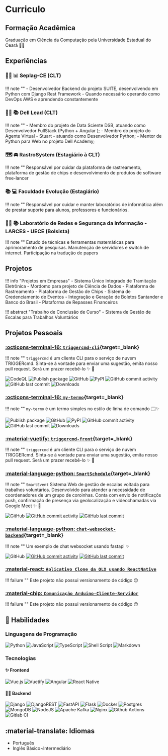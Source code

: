 # Curriculo

## Formação Acadêmica

Graduação em Ciência da Computação pela Universidade Estadual do Ceará 🧑‍🎓

## Experiências


### 👩‍💻 📊 Seplag-CE (CLT)
!!! note ""
    - Desenvolvedor Backend do projeto SUITE, desenvolvendo em Python com Django Rest Framework
    - Quando necessário operando como DevOps AWS e aprendendo constantemente

### 🧑‍🎓 📚 Dell Lead (CLT)
!!! note ""
    - Membro do projeto de Data Sciente DSB, atuando como Desenvolvedor FullStack (Python + Angular );
    - Membro do projeto do Agente Virtual - Stuart - atuando como Desenvolvedor Python; 
    - Mentor de Python para Web no projeto Dell Academy;

### 🗺️ 🚘 RastroSystem (Estagiário à CLT)
!!! note ""
    Responsável por cuidar da plataforma de rastreamento, plataforma de gestão de chips e desenvolvimento de produtos de software free-lancer

### 📚 💻 Faculdade Evolução (Estagiário)
!!! note ""
    Responsável por cuidar e manter laboratórios de informática além de prestar suporte para alunos, professores e funcionários.

### 🧑‍🎓 📚 Laboratório de Redes e Segurança da Informação - LARCES - UECE (Bolsista)
!!! note ""
    Estudo de técnicas e ferramentas matemáticas para aprimoramento de pesquisas. Manutenção de servidores e switch de internet. Participação na tradução de papers


## Projetos

!!! info "Projetos em Empresas"
    - Sistema Único Integrado de Tramitação Eletrônica
    - Mordomo para projeto de Ciência de Dados
    - Plataforma de Rastreamento
    - Plataforma de Gestão de Chips
    - Sistema de Credenciamento de Eventos
    - Integração e Geração de Boletos Santander e Banco do Brasil
    - Plataforma de Repasses Financeiros

!!! abstract "Trabalho de Conclusão de Curso"
    - Sistema de Gestão de Escalas para Trabalhos Voluntários

<!-- !!! tip "Projetos Pessoais"
    - Comunicação Arduino-Cliente-Servidor
    - Chat Websocket usando Fastapi -->

## Projetos Pessoais

### [:octicons-terminal-16: `triggercmd-cli`](https://pypi.org/project/triggercmd/){target=_blank}
!!! note ""
    `triggercmd` é um cliente CLI para o serviço de nuvem TRIGGERcmd. Sinta-se à vontade para enviar uma sugestão, emita nosso pull request. Será um prazer recebê-lo ✨ 🚀

![CodeQL](https://github.com/GussSoares/triggercmd-cli/actions/workflows/codeql-analysis.yml/badge.svg?branch=main)
![Publish package](https://github.com/GussSoares/triggercmd-cli/actions/workflows/publish-package-on-release.yaml/badge.svg)
![GitHub](https://img.shields.io/github/license/GussSoares/triggercmd-cli.svg)
![PyPI](https://img.shields.io/pypi/v/triggercmd.svg)
![GitHub commit activity](https://img.shields.io/github/commit-activity/w/GussSoares/triggercmd-cli.svg)
![GitHub last commit](https://img.shields.io/github/last-commit/GussSoares/triggercmd-cli.svg)
![Downloads](https://img.shields.io/pypi/dm/triggercmd)


### [:octicons-terminal-16: `my-termo`](https://pypi.org/project/my-termo/){target=_blank}
!!! note ""
    `my-termo` é um termo simples no estilo de linha de comando 🗔✨

![Publish package](https://github.com/GussSoares/my-termo/actions/workflows/publish-package-on-release.yaml/badge.svg)
![GitHub](https://img.shields.io/github/license/GussSoares/my-termo.svg)
![PyPI](https://img.shields.io/pypi/v/my-termo.svg)
![GitHub commit activity](https://img.shields.io/github/commit-activity/w/GussSoares/my-termo.svg)
![GitHub last commit](https://img.shields.io/github/last-commit/GussSoares/my-termo.svg)
![Downloads](https://img.shields.io/pypi/dm/my-termo)

### [:material-vuetify: `triggercmd-front`](https://github.com/GussSoares/triggercmd-front){target=_blank}
!!! note ""
    `triggercmd` é um cliente CLI para o serviço de nuvem TRIGGERcmd. Sinta-se à vontade para enviar uma sugestão, emita nosso pull request. Será um prazer recebê-lo ✨ 🚀


### [:material-language-python: `SmartSchedule`](https://github.com/GussSoares/SmartSchedule){target=_blank}
!!! note ""
    `SmartEvent` Sistema Web de gestão de escalas voltada para trabalhos voluntários. Desenvolvido para atender a necessidade de coordenadores de um grupo de coroinhas. Conta com envio de notificaçõs push, confirmação de presença via geolocalização e videochamadas via Google Meet ✨ 🚀

![GitHub](https://img.shields.io/github/license/GussSoares/SmartEvent.svg)
[![GitHub commit activity](https://img.shields.io/github/commit-activity/w/GussSoares/SmartEvent.svg)](https://github.com/GussSoares/SmartEvent/pulse)
[![GitHub last commit](https://img.shields.io/github/last-commit/GussSoares/SmartEvent.svg)](https://github.com/GussSoares/SmartEvent/commit/main)


### [:material-language-python: `chat-websocket-backend`](https://github.com/GussSoares/chat-websocket-backend){target=_blank}
!!! note ""
    Um exemplo de chat websocket usando fastapi ✨

![GitHub](https://img.shields.io/github/license/GussSoares/chat-websocket-backend.svg)
[![GitHub commit activity](https://img.shields.io/github/commit-activity/w/GussSoares/chat-websocket-backend.svg)](https://github.com/GussSoares/chat-websocket-backend/pulse)
[![GitHub last commit](https://img.shields.io/github/last-commit/GussSoares/chat-websocket-backend.svg)](https://github.com/GussSoares/chat-websocket-backend/commit/main)



### [:material-react: `Aplicativo Clone da OLX usando ReactNative`]()
!!! failure ""
    Este projeto não possui versionamento de código 😔


### [:material-chip: `Comunicação Arduino-Cliente-Servidor`]()
!!! failure ""
    Este projeto não possui versionamento de código 😔


## 🏅 Habilidades

### Linguagens de Programação

![Python](https://img.shields.io/badge/python-3670A0?style=for-the-badge&logo=python&logoColor=ffdd54)
![JavaScript](https://img.shields.io/badge/javascript-%23323330.svg?style=for-the-badge&logo=javascript&logoColor=%23F7DF1E)
![TypeScript](https://img.shields.io/badge/typescript-%23007ACC.svg?style=for-the-badge&logo=typescript&logoColor=white)
![Shell Script](https://img.shields.io/badge/shell_script-%23121011.svg?style=for-the-badge&logo=gnu-bash&logoColor=white)
![Markdown](https://img.shields.io/badge/markdown-%23000000.svg?style=for-the-badge&logo=markdown&logoColor=white)

### Tecnologias

#### ✨ Frontend
![Vue.js](https://img.shields.io/badge/vuejs-%2335495e.svg?style=for-the-badge&logo=vuedotjs&logoColor=%234FC08D)
![Vuetify](https://img.shields.io/badge/Vuetify-1867C0?style=for-the-badge&logo=vuetify&logoColor=AEDDFF)
![Angular](https://img.shields.io/badge/angular-%23DD0031.svg?style=for-the-badge&logo=angular&logoColor=white)
![React Native](https://img.shields.io/badge/react_native-%2320232a.svg?style=for-the-badge&logo=react&logoColor=%2361DAFB)

#### 👨‍💻 Backend

![Django](https://img.shields.io/badge/django-%23092E20.svg?style=for-the-badge&logo=django&logoColor=white)
![DjangoREST](https://img.shields.io/badge/DJANGO-REST-ff1709?style=for-the-badge&logo=django&logoColor=white&color=ff1709&labelColor=gray)
![FastAPI](https://img.shields.io/badge/FastAPI-005571?style=for-the-badge&logo=fastapi)
![Flask](https://img.shields.io/badge/flask-%23000.svg?style=for-the-badge&logo=flask&logoColor=white)
![Docker](https://img.shields.io/badge/docker-%230db7ed.svg?style=for-the-badge&logo=docker&logoColor=white)
![Postgres](https://img.shields.io/badge/postgres-%23316192.svg?style=for-the-badge&logo=postgresql&logoColor=white)
![MongoDB](https://img.shields.io/badge/MongoDB-%234ea94b.svg?style=for-the-badge&logo=mongodb&logoColor=white)
![NodeJS](https://img.shields.io/badge/node.js-6DA55F?style=for-the-badge&logo=node.js&logoColor=white)
![Apache Kafka](https://img.shields.io/badge/Apache%20Kafka-000?style=for-the-badge&logo=apachekafka)
![Nginx](https://img.shields.io/badge/nginx-%23009639.svg?style=for-the-badge&logo=nginx&logoColor=white)
![Github Actions](https://img.shields.io/badge/GitHub%20Actions-100000?style=for-the-badge&logo=github&logoColor=white)
![Gitlab CI](https://img.shields.io/badge/GitLab%20CI-330F63?style=for-the-badge&logo=gitlab&logoColor=white)

## :material-translate: Idiomas 
- Português
- Inglês Básico~Intermediário